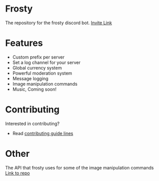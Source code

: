 # Frosty
The repository for the frosty discord bot.
[Invite Link](https://discord.com/oauth2/authorize?client_id=688085554868518941&permissions=10262&scope=bot)

# Features
- Custom prefix per server
- Set a log channel for your server
- Global currency system
- Powerful moderation system
- Message logging
- Image manipulation commands
- Music, Coming soon!


# Contributing
Interested in contributing?

- Read [contributing guide lines](/CONTRIBUTING.md)

# Other
The API that frosty uses for some of the image manipulation commands
[Link to repo](https://github.com/nerdthatnoonelikes/nerds-api)
